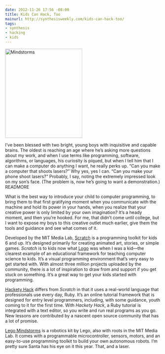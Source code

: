 ```yaml
---
date: 2012-11-26 17:56 -08:00
title: Kids Can Hack, Too
mainurl: http://synthesisweekly.com/kids-can-hack-too/
tags:
- synthesis
- hacking
- kids
---
```

<img class="right" alt="Mindstorms" height="288" src="https://mattolson-blog.s3.amazonaws.com/mindstorms.png" width="250"/>

I&rsquo;ve been blessed with two bright, young boys with inquisitive and capable brains. The oldest is reaching an age where he&rsquo;s asking more questions about my work, and when I use terms like 
programming, software, algorithms, or languages, his curiosity is piqued, but when I tell him that I can make a computer do anything I want, he really perks up. &ldquo;Can you make a computer that 
shoots lasers?&rdquo; Why yes, yes I can. &ldquo;Can you make your phone shoot lasers?&rdquo; Probably, I say, noting the extremely impressed look on my son&rsquo;s face. (The problem is, now 
he&rsquo;s going to want a demonstration.)
READMORE

What is the best way to introduce your child to computer programming, to bring them to that first gratifying moment when you communicate with the machine and hold its power in your hands, when you 
realize that your creative power is only limited by your own imagination? It&rsquo;s a heady moment, and then you&rsquo;re hooked. For me, that didn&rsquo;t come until college, but I want to 
expose my boys to this creative outlet much earlier, give them the tools and guidance and see what comes of it.

Developed by the MIT Media Lab, [Scratch](http://scratch.mit.edu/) is a programming toolkit for kids 6 and up. It&rsquo;s designed primarily for creating animated art, stories, or simple games. _Scratch_ is 
to kids now what [Logo](http://el.media.mit.edu/logo-foundation/logo/programming.html) was when I was a kid&mdash;the clearest example of an educational framework for teaching computer science to kids. 
It&rsquo;s a visual programming environment that&rsquo;s very easy to get started with. With almost three million projects uploaded by the community, there is a lot of inspiration to draw from and 
support if you get stuck on something. It&rsquo;s a great way to get your kids started with programming.

[Hackety Hack](http://hackety.com/) differs from _Scratch_ in that it uses a real-world language that professionals use every day, Ruby. It&rsquo;s an online tutorial framework that is designed for entry 
level programmers, including, with some guidance, youth coming to it for the first time. With _Hackety Hack_, a Ruby tutorial is integrated with a text editor, so you write and run real programs 
as you go. New lessons are contributed by a nascent open source community that has a lot of promise.

[Lego Mindstorms](http://mindstorms.lego.com/) is a robotics kit by Lego, also with roots in the MIT Media Lab. It comes with a programmable microcontroller, sensors, motors, and an easy-to-use programming toolkit to 
build your own autonomous robots. I&rsquo;m pretty sure Santa has his eye on it this year. That, and a laser.

